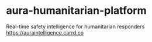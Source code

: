 # aura-humanitarian-platform
Real-time safety intelligence for humanitarian responders
https://auraintelligence.carrd.co
